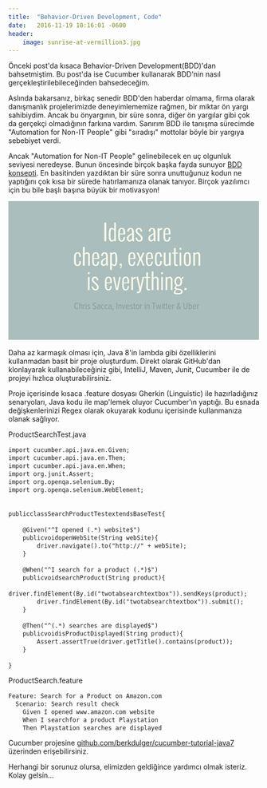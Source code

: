 ```yaml
---
title:  "Behavior-Driven Development, Code"
date:   2016-11-19 10:16:01 -0600
header:
    image: sunrise-at-vermillion3.jpg
---
```



Önceki post'da kısaca Behavior-Driven Development(BDD)'dan bahsetmiştim. Bu post'da ise Cucumber kullanarak BDD'nin nasıl gerçekleştirilebileceğinden bahsedeceğim.

Aslında bakarsanız, birkaç senedir BDD'den haberdar olmama, firma olarak danışmanlık projelerimizde deneyimlememize rağmen, bir miktar ön yargı sahibiydim. Ancak bu önyargının, bir süre sonra, diğer ön yargılar gibi çok da gerçekçi olmadığının farkına vardım. Sanırım BDD ile tanışma sürecimde "Automation for Non-IT People" gibi "sıradışı" mottolar böyle bir yargıya sebebiyet verdi.

Ancak "Automation for Non-IT People" gelinebilecek en uç olgunluk seviyesi neredeyse. Bunun öncesinde birçok başka fayda sunuyor [BDD konsepti](https://www.linkedin.com/pulse/behavior-driven-development-concept-berk-d%C3%BClger). En basitinden yazdıktan bir süre sonra unuttuğunuz kodun ne yaptığını çok kısa bir sürede hatırlamanıza olanak tanıyor. Birçok yazılımcı için bu bile başlı başına büyük bir motivasyon!
 
![Ideas are Cheap!](images/IdeasAreCheap.png)

Daha az karmaşık olması için, Java 8'in lambda gibi özelliklerini kullanmadan basit bir proje oluşturdum. Direkt olarak GitHub'dan klonlayarak kullanabileceğiniz gibi, IntelliJ, Maven, Junit, Cucumber ile de projeyi hızlıca oluşturabilirsiniz.

Proje içerisinde kısaca .feature dosyası Gherkin (Linguistic) ile hazırladığınız senaryoları, Java kodu ile map'lemek oluyor Cucumber'ın yaptığı. Bu esnada değişkenlerinizi Regex olarak okuyarak kodunu içerisinde kullanmanıza olanak sağlıyor.

ProductSearchTest.java
    
    import cucumber.api.java.en.Given;
    import cucumber.api.java.en.Then;
    import cucumber.api.java.en.When;
    import org.junit.Assert;
    import org.openqa.selenium.By;
    import org.openqa.selenium.WebElement;
    
    
    publicclassSearchProductTestextendsBaseTest{
  
        @Given("^I opened (.*) website$")
        publicvoidopenWebSite(String webSite){
            driver.navigate().to("http://" + webSite);
        }
    
        @When("^I search for a product (.*)$")
        publicvoidsearchProduct(String product){
            driver.findElement(By.id("twotabsearchtextbox")).sendKeys(product);
            driver.findElement(By.id("twotabsearchtextbox")).submit();
        }
    
        @Then("^(.*) searches are displayed$")
        publicvoidisProductDisplayed(String product){
            Assert.assertTrue(driver.getTitle().contains(product));
        }

    }
ProductSearch.feature

    Feature: Search for a Product on Amazon.com
      Scenario: Search result check  
        Given I opened www.amazon.com website
        When I searchfor a product Playstation
        Then Playstation searches are displayed

Cucumber projesine [github.com/berkdulger/cucumber-tutorial-java7](github.com/berkdulger/cucumber-tutorial-java7) üzerinden erişebilirsiniz.

Herhangi bir sorunuz olursa, elimizden geldiğince yardımcı olmak isteriz. Kolay gelsin...